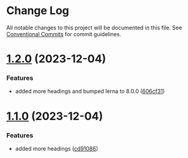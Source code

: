 # Change Log

All notable changes to this project will be documented in this file.
See [Conventional Commits](https://conventionalcommits.org) for commit guidelines.

# [1.2.0](https://github.com/ivml/lerna-repro/compare/first-project@1.1.0...first-project@1.2.0) (2023-12-04)


### Features

* added more headings and bumped lerna to 8.0.0 ([606cf31](https://github.com/ivml/lerna-repro/commit/606cf3123940e7f44de01d21ec9fd91af4f1c1f2))





# [1.1.0](https://github.com/ivml/lerna-repro/compare/first-project@1.0.0...first-project@1.1.0) (2023-12-04)


### Features

* added more headings ([cd91086](https://github.com/ivml/lerna-repro/commit/cd91086830cf4595cf7c83dd19d2d40a4865e0d1))
